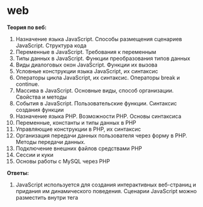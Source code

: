 # web

**Теория по веб:**

1. Назначение языка JavaScript. Способы размещения сценариев JavaScript. Структура
кода
2. Переменные в JavaScript. Требования к переменным
3. Типы данных в JavaScript. Функции преобразования типов данных
4. Виды диалоговых окон JavaScript. Функции их вызова
5. Условные конструкции языка JavaScript, их синтаксис
6. Операторы цикла JavaScript, их синтаксис. Операторы break и continue.
7. Массива в JavaScript. Основные виды, способ организации. Свойства и методы
8. События в JavaScript. Пользовательские функции. Синтаксис создания функции
9. Назначение языка PHP. Возможности PHP. Основы синтаксиса
10. Переменные, константы и типы данных в PHP
11. Управляющие конструкции в PHP, их синтаксис
12. Организация передачи данных пользователя через форму в PHP. Методы передачи
данных.
13. Подключение внешних файлов средствами PHP
14. Сессии и куки
15. Основы работы с MySQL через PHP

**Ответы:**

1. JavaScript используется для создания интерактивных веб-страниц и придания им динамического поведения. Сценарии JavaScript можно разместить внутри тега <script> в HTML-документе, внешнем файле .js или встроить непосредственно в HTML-код страницы. Структура кода включает объявление переменных, операторы, условные конструкции, циклы и функции.

2. Переменные в JavaScript используются для хранения данных. Они могут быть объявлены с помощью ключевых слов var, let или const. Требования к переменным включают правила именования (должны начинаться с буквы, знака подчеркивания или знака доллара), не могут совпадать с зарезервированными словами и чувствительны к регистру.

3. В JavaScript есть различные типы данных, такие как числа, строки, логические значения (true/false), объекты, массивы и другие. Функции преобразования типов данных, такие как parseInt(), parseFloat(), String() и Boolean(), позволяют изменять тип данных одного значения на другой.

4. В JavaScript существуют разные виды диалоговых окон, такие как окно alert, confirm и prompt. Функция alert выводит сообщение, confirm выводит окно с вопросом и кнопками для выбора, а prompt выводит окно с полем ввода. Для вызова этих окон используют соответствующие функции: alert(), confirm() и prompt().

5. Условные конструкции в JavaScript позволяют выполнять различные действия в зависимости от условий. Их синтаксис включает ключевые слова if, else if и else для выполнения различных блоков кода в зависимости от условий.

6. Операторы цикла в JavaScript, такие как for, while и do...while, позволяют многократно выполнять блок кода. Синтаксис for: for (начальное значение; условие; шаг) { // блок кода }. Операторы break и continue используются для контроля выполнения цикла: break прерывает цикл, а continue пропускает текущую итерацию и переходит к следующей.

7. Массивы в JavaScript используются для хранения упорядоченных наборов данных. Основные виды массивов включают числовые, строковые и объектные массивы. Для создания массива можно использовать квадратные скобки и запятые для разделения элементов. Массивы имеют свойства и методы, такие как length (длина массива), push (добавление элемента в конец массива) и join (объединение элементов массива в строку).

8. События в JavaScript позволяют отслеживать действия пользователя или изменения веб-страницы. Пользовательские функции могут быть созданы для обработки событий. Синтаксис создания функции включает ключевое слово function, имя функции, аргументы (необязательно) и блок кода, который будет выполняться при вызове функции.
9. PHP - это язык программирования общего назначения, который используется преимущественно для разработки веб-приложений. Он обладает мощными возможностями для обработки данных на сервере и генерации динамического контента. Основы синтаксиса PHP включают теги <?php и ?> для обозначения PHP-кода, а также использование точки с запятой (;) в конце каждой инструкции.

10. В PHP переменные используются для хранения и обработки данных. Константы - это именованные значения, которые не могут изменяться в процессе выполнения программы. Типы данных в PHP включают целые числа (int), числа с плавающей запятой (float), строки (string), булевы значения (bool), массивы (array), объекты (object) и другие.

11. Управляющие конструкции в PHP используются для управления потоком выполнения программы. Они включают условные операторы (if, else, elseif), циклы (for, while, do-while, foreach) и операторы перехода (break, continue, return). Синтаксис этих конструкций в PHP достаточно похож на другие языки программирования.

12. Для организации передачи данных пользователя через форму в PHP можно использовать методы GET и POST. Метод GET передает данные через URL в виде параметров, а метод POST отправляет данные в теле HTTP-запроса. В PHP эти данные могут быть доступны через глобальные переменные $_GET и $_POST, соответственно.

13. В PHP внешние файлы могут быть подключены с помощью функции include или require. Функция include позволяет включить файл и продолжить выполнение программы, даже если файл не существует или содержит ошибки. Функция require работает аналогично, но если файл не может быть подключен, программа будет прервана.

14. Сессии и куки используются в PHP для хранения состояния между запросами пользователя. Сессии сохраняют данные на сервере и привязывают их к уникальному идентификатору сессии, который обычно передается через куки. Куки представляют собой небольшие файлы, которые хранятся на компьютере пользователя и содержат информацию, отправляемую сервером.

15. Для работы с MySQL через PHP можно использовать расширение mysqli или PDO. С помощью этих расширений PHP может устанавливать соединение с базой данных, выполнять запросы (например, SELECT, INSERT, UPDATE, DELETE) и получать результаты. Работа с MySQL в PHP включает выполнение SQL-запросов, обработку результатов и управление транзакциями. (mysqli_connect())





**Практическое (номер вопроса соответствует номеру готовой практ):**

1. JavaScript. С помощью оператора switch создайте сценарий JavaScript, в котором
определенный цвет на русском языке соответствовал этому же цвету на английском языке.
2. JavaScript. С помощью оператора switch создайте сценарий JavaScript, который будет
переводить названия животных с английского языка на русский
3. JavaScript. В зависимости от введенного пользователям числа (четного или нечетного),
цвет фона должен окрашиваться в разные цвета (всего два цвета).
4. JavaScript. Запросите у пользователя запрос: «Сколько раз пожелать вам спокойной
ночи?». Ограничимся предельным значением – 25. Пожелайте доброго дня столько
количество раз, сколько запросил пользователь. В случае числа больше 25, выводится
сообщение об ошибке.
5. JavaScript. Создайте документ HTML с заголовком «Сюрприз». Фон документа
должен быть белым. Потом с помощью JavaScript досчитайте до 5 (можно использовать
метод alert() для подсчета, либо использовать таймер для задержки), на этом этапе цвет
фона меняется на другой (определить самостоятельно).
6. JavaScript. Напишите сценарий, который будет определять текущую дату и время и
выводить ее в формате: В Самаре 23 ноября 2022, среда
7. JavaScript. Работа с регистром символов: дана строка – Я изучаю JavaScript!
Преобразуйте строку в верхний регистр, а затем в нижний регистр. Посчитайте
количество символов в данной фразе и выведете ее на экран браузера.
8. JavaScript. Создать веб – страницу, на которую поместить два рисунка. При наведении
на рисунок курсора мыши, он должен заменяться другим рисунком.
9. JavaScript. Создать веб – страницу, на которой разместить три кнопки с названием
определенного фрукта. При нажатии на соответствующую кнопку, открывается
изображение с выбранным фруктом.
10. JavaScript. Создать веб – страницу, на которой разместить три кнопки с названием
животного. При нажатии на соответствующую кнопку, открывается изображение с
выбранным животным.
11. JavaScript. Написать сценарий на языке JavaScript, в котором создайте два массива:
mass1 = ['Банан', 'Яблоко', 'Груша', 'Апельсин', 'Манго' 'Свекла', 'Капуста', 'Морковь', 'Огурец', 'Помидор']
mass2 = ['Тигр', 'Волк', 'Лев', 'Медведь', 'Рысь', 'Сорока', 'Воробей', 'Ворона', 'Филин', 'Синица']
Выведите их на экран браузера;
Из первого массива удалите все овощи и сохраните новый массив с названием frukt. Из второго массива удалите всех животных, не являющимися птицами, сохраните получившийся массив под названием bird. 
Соедините полученные массивы (mass3) в один и выведите их на экран.
Узнайте длину получившегося массива
12. JavaScript. Написать сценарий на языке JavaScript, в котором создайте два массива:
mass1 = ['Банан', 'Яблоко', 'Груша', 'Апельсин', 'Манго' 'Свекла', 'Капуста', 'Морковь', 'Огурец', 'Помидор']
mass2 = ['Тигр', 'Волк', 'Лев', 'Медведь', 'Рысь', 'Сорока', 'Воробей', 'Ворона', 'Филин', 'Синица']
Выведите их на экран браузера.
Из первого массива удалите все овощи и сохраните новый массив с названием frukt. Из второго массива удалите всех животных, не являющимися птицами, сохраните получившийся массив под названием bird. 
Добавьте в начало полученного массива - Мандарин, а в конец – Соловей.
Измените порядок следования элементов массива bird на противоположный и выведите результат на экран
В массив frukt после каждого фрукта добавьте слово -  съел. Результат выведите на экран
13. JavaScript. С помощью условного оператора if…else создайте сценарий на языке JavaScript, в котором необходимо спросить возраст пользователя и если пользователю> или = 25, должно появляться окно с надписью – «Да Вы уже взрослый человек!», если возраст < 25, в окне надпись «Вы еще повзрослеете!». В сценарии должен присутствовать обработчик события. Для ввода значения возраста использовать форму.
14. JavaScript. Сделайте функцию, которая принимает параметром число от 1 до 7, а возвращает день недели на русском языке
15. JavaScript. Создайте кнопку, которая будет подсчитывать количество кликов по ней. Количество кликов должно отображаться на самой кнопке.
16. JavaScript. Поместите небольшую картинку на страницу, под ней кнопку. При нажатии кнопки картинка должна поменяться на другую.
